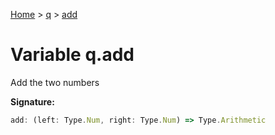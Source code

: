 [Home](../../../index.md) &gt; [q](../../q.md) &gt; [add](./add.md)

# Variable q.add

Add the two numbers

<b>Signature:</b>

```typescript
add: (left: Type.Num, right: Type.Num) => Type.Arithmetic
```

